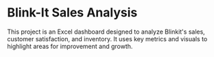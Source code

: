 # Blink-It Sales Analysis
This project is an Excel dashboard designed to analyze Blinkit's sales, customer satisfaction, and inventory. It uses key metrics and visuals to highlight areas for improvement and growth.
